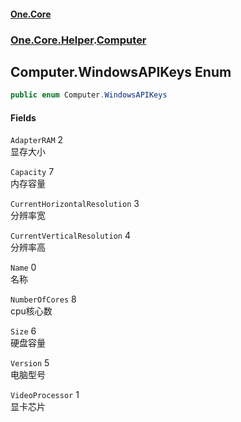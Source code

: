 #### [One.Core](index.md 'index')
### [One.Core.Helper](One_Core_Helper.md 'One.Core.Helper').[Computer](One_Core_Helper_Computer.md 'One.Core.Helper.Computer')
## Computer.WindowsAPIKeys Enum
```csharp
public enum Computer.WindowsAPIKeys

```
#### Fields
<a name='One_Core_Helper_Computer_WindowsAPIKeys_AdapterRAM'></a>
`AdapterRAM` 2  
显存大小 
  
<a name='One_Core_Helper_Computer_WindowsAPIKeys_Capacity'></a>
`Capacity` 7  
内存容量 
  
<a name='One_Core_Helper_Computer_WindowsAPIKeys_CurrentHorizontalResolution'></a>
`CurrentHorizontalResolution` 3  
分辨率宽 
  
<a name='One_Core_Helper_Computer_WindowsAPIKeys_CurrentVerticalResolution'></a>
`CurrentVerticalResolution` 4  
分辨率高 
  
<a name='One_Core_Helper_Computer_WindowsAPIKeys_Name'></a>
`Name` 0  
名称 
  
<a name='One_Core_Helper_Computer_WindowsAPIKeys_NumberOfCores'></a>
`NumberOfCores` 8  
cpu核心数 
  
<a name='One_Core_Helper_Computer_WindowsAPIKeys_Size'></a>
`Size` 6  
硬盘容量 
  
<a name='One_Core_Helper_Computer_WindowsAPIKeys_Version'></a>
`Version` 5  
电脑型号 
  
<a name='One_Core_Helper_Computer_WindowsAPIKeys_VideoProcessor'></a>
`VideoProcessor` 1  
显卡芯片 
  
